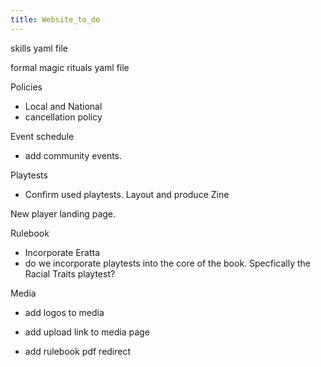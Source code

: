 ```yaml
---
title: Website_to_do
---
```


skills yaml file

formal magic rituals yaml file

Policies
- Local and National
- cancellation policy

Event schedule 
- add community events. 

Playtests

- Confirm used playtests. Layout and produce Zine

New player landing page.

Rulebook
- Incorporate Eratta
- do we incorporate playtests into the core of the book. Specfically the Racial Traits playtest? 

Media

- add logos to media

- add upload link to media page

- add rulebook pdf redirect

  